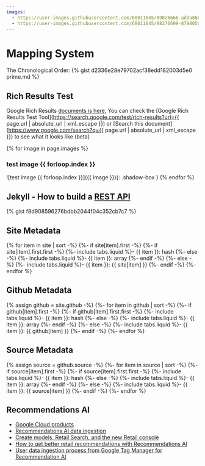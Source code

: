 ```yaml
---
images:
  - https://user-images.githubusercontent.com/68011645/89026666-ad3a8680-d35b-11ea-9f4b-d3fe26ae12ed.png
  - https://user-images.githubusercontent.com/68011645/88376699-87980500-cdd0-11ea-8900-7bab8c811bc9.png
---
```


# Mapping System
 
The Chronological Order:
{% gist d2336e28e79702acf38edd182003d5e0 prime.md %}

## Rich Results Test

Google Rich Results [documents is here](https://developers.google.com/search/reference/overview), You can check the [Google Rich Results Test Tool](https://search.google.com/test/rich-results?url={{ page.url | absolute_url | xml_escape }}) or [Search this document](https://www.google.com/search?q={{ page.url | absolute_url | xml_escape }}) to see what it looks like (beta)

{% for image in page.images %}
### test image {{ forloop.index }}
![test image {{ forloop.index }}]({{ image }}){: .shadow-box }
{% endfor %}

## Jekyll - How to build a [REST API](https://gist.github.com/MichaelCurrin/f8d908596276bdbb2044f04c352cb7c7)
{% gist f8d908596276bdbb2044f04c352cb7c7 %}

## Site Metadata

{% for item in site | sort -%}
	{%- if site[item].first -%}
		{%- if site[item].first.first -%}
			{%- include tabs.liquid %}- {{ item }}: hash
		{%- else -%}
			{%- include tabs.liquid %}- {{ item }}: array
		{%- endif -%}
	{%- else -%}
		{%- include tabs.liquid %}- {{ item }}: {{ site[item] }}
	{%- endif -%}
{%- endfor %}

## Github Metadata

{% assign github = site.github -%}
{%- for item in github | sort -%}
	{%- if github[item].first -%}
		{%- if github[item].first.first -%}
			{%- include tabs.liquid %}- {{ item }}: hash
		{%- else -%}
			{%- include tabs.liquid %}- {{ item }}: array
		{%- endif -%}
	{%- else -%}
		{%- include tabs.liquid %}- {{ item }}: {{ github[item] }}
	{%- endif -%}
{%- endfor %}

## Source Metadata

{% assign source = github.source -%}
{%- for item in source | sort -%}
	{%- if source[item].first -%}
		{%- if source[item].first.first -%}
			{%- include tabs.liquid %}- {{ item }}: hash
		{%- else -%}
			{%- include tabs.liquid %}- {{ item }}: array
		{%- endif -%}
	{%- else -%}
		{%- include tabs.liquid %}- {{ item }}: {{ source[item] }}
	{%- endif -%}
{%- endfor %}

## Recommendations AI

- [Google Cloud products](https://cloud.google.com/products/#ai-and-machine-learning)
- [Recommendations AI data ingestion](https://cloud.google.com/blog/topics/developers-practitioners/recommendations-ai-data-ingestion)
- [Create models, Retail Search, and the new Retail console](https://cloud.google.com/retail/docs/create-models)
- [How to get better retail recommendations with Recommendations AI](https://cloud.google.com/blog/topics/developers-practitioners/how-get-better-retail-recommendations-recommendations-ai)
- [User data ingestion process from Google Tag Manager for Recommendation AI](https://stackoverflow.com/questions/65775858/user-data-ingestion-process-from-google-tag-manager-for-recommendation-ai-google)
